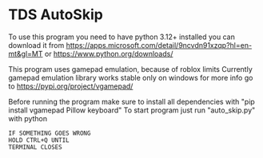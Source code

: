 # TDS AutoSkip

To use this program you need to have python 3.12+ installed
you can download it from https://apps.microsoft.com/detail/9ncvdn91xzqp?hl=en-mt&gl=MT or https://www.python.org/downloads/

This program uses gamepad emulation, because of roblox limits
Currently gamepad emulation library works stable only on windows
for more info go to https://pypi.org/project/vgamepad/

Before running the program make sure to install all dependencies with "pip install vgamepad Pillow keyboard"
To start program just run "auto_skip.py" with python

~~~ ATTENTION ~~~
IF SOMETHING GOES WRONG
HOLD CTRL+Q UNTIL
TERMINAL CLOSES
~~~~~~~~~~~~~~~~~